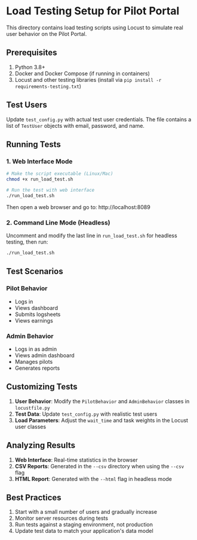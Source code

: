 # Load Testing Setup for Pilot Portal

This directory contains load testing scripts using Locust to simulate real user behavior on the Pilot Portal.

## Prerequisites

1. Python 3.8+
2. Docker and Docker Compose (if running in containers)
3. Locust and other testing libraries (install via `pip install -r requirements-testing.txt`)

## Test Users

Update `test_config.py` with actual test user credentials. The file contains a list of `TestUser` objects with email, password, and name.

## Running Tests

### 1. Web Interface Mode

```bash
# Make the script executable (Linux/Mac)
chmod +x run_load_test.sh

# Run the test with web interface
./run_load_test.sh
```

Then open a web browser and go to: http://localhost:8089

### 2. Command Line Mode (Headless)

Uncomment and modify the last line in `run_load_test.sh` for headless testing, then run:

```bash
./run_load_test.sh
```

## Test Scenarios

### Pilot Behavior
- Logs in
- Views dashboard
- Submits logsheets
- Views earnings

### Admin Behavior
- Logs in as admin
- Views admin dashboard
- Manages pilots
- Generates reports

## Customizing Tests

1. **User Behavior**: Modify the `PilotBehavior` and `AdminBehavior` classes in `locustfile.py`
2. **Test Data**: Update `test_config.py` with realistic test users
3. **Load Parameters**: Adjust the `wait_time` and task weights in the Locust user classes

## Analyzing Results

1. **Web Interface**: Real-time statistics in the browser
2. **CSV Reports**: Generated in the `--csv` directory when using the `--csv` flag
3. **HTML Report**: Generated with the `--html` flag in headless mode

## Best Practices

1. Start with a small number of users and gradually increase
2. Monitor server resources during tests
3. Run tests against a staging environment, not production
4. Update test data to match your application's data model
